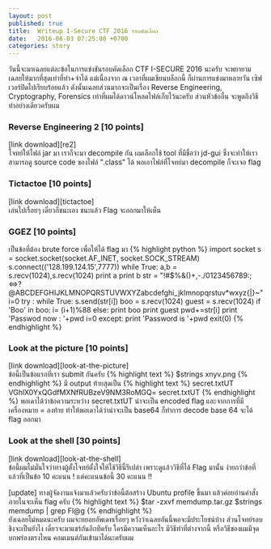 ```yaml
---
layout: post
published: true
title:  Writeup I-Secure CTF 2016 รอบคัดเลือก
date:   2016-08-03 07:25:00 +0700
categories: story
---
```


วันนี้จะมาเฉลยแต่ละข้อในการแข่งขันรอบคัดเลือก CTF I-SECURE 2016 นะครับ จะพยายามเฉลยให้มากที่สุดเท่าที่ทำ+จำได้ แต่เนื่องจาก ณ เวลาที่ผมเขียนบล็อกนี้ ก็ผ่านการแข่งมาหลายวัน เซิฟเวอร์ปิดไปเรียบร้อยแล้ว ดังนั้นเฉลยส่วนมากจะเป็นเรื่อง Reverse Engineering, Cryptography, Forensics เท่าที่ผมได้ดาวน์โหลดไฟล์เก็บไว้นะครับ ส่วนหัวข้ออื่น จะพูดถึงวิธีทำอย่างเดียวครับผม

<h3>Reverse Engineering 2 [10 points]</h3>
[link download][re2] <br>
โจทย์ให้ไฟล์ jar มา เราก็จะมา decompile กัน ผมเลือกใช้ tool ที่มีชื่อว่า jd-gui ซึ่งจะทำให้เราสามารถดู source code ของไฟล์ ".class" ได้ พอเอาไฟล์ที่โจทย์มา decompile ก็จะเจอ flag
 <br>
<h3>Tictactoe [10 points]</h3>
[link download][tictactoe]<br>
เล่นไปเรื่อยๆ เดี่ยวก็ชนะเอง ชนะแล้ว Flag จะออกมาให้เห็น
<br>
<h3>GGEZ [10 points]</h3>
เป็นข้อที่ต้อง brute force เพื่อให้ได้ flag มา
{% highlight python %}
import socket
s = socket.socket(socket.AF_INET, socket.SOCK_STREAM)
s.connect(('128.199.124.15',7777))
while True:
	a,b = s.recv(1024),s.recv(1024)
	print a
	print b
	str = "!#$%&()+,-./0123456789:;<=>?@ABCDEFGHIJKLMNOPQRSTUVWXYZabcdefghi_jklmnopqrstuv*wxyz{|}~"
	i=0
	try :
	 while True:
			s.send(str[i])
			boo = s.recv(1024)
			guest = s.recv(1024)
			if 'Boo' in boo:
				i= (i+1)%88
			else:
				print boo
				print guest
				pwd+=str[i]
				print 'Passwod now : '+pwd
				i=0
	except:
		print 'Password is '+pwd
		exit(0)
{% endhighlight %}
<br>
<h3>Look at the picture [10 points]</h3>
[link download][look-at-the-picture]<br>
ข้อนี้เป็นข้อแรกที่เรา submit กันครับ
{% highlight text %}
$strings xnyv.png
{% endhighlight %}
มี output ท้ายสุดเป็น
{% highlight text %}
secret.txtUT
VGhlX0YxQGdfMXNfRUBzeV9NM3RoMGQ=
secret.txtUT
{% endhighlight %}
พอเดาได้ว่าข้อความระหว่าง secret.txtUT น่าจะเป็น encoded flag และจากการที่มีเครื่องหมาย = ลงท้าย ทำให้พอเดาได้ว่าน่าจะเป็น base64 ก็ทำการ decode base 64 จะได้ flag ออกมา
<br>
<h3>Look at the shell [30 points]</h3>
[link download][look-at-the-shell]<br>
ข้อนี้ผมไม่มั่นใจว่าทางผู้ตั้งโจทย์ตั้งใจให้ใช้วิธีนี้รึเปล่า เพราะดูแล้ววิธีที่ได้ Flag มานั้น ง่ายกว่าข้อที่แล้วที่เป็นข้อ 10 คะแนน ! แต่คะแนนข้อนี้ 30 คะแนน !!

[update] ทางผู้จัดงานแจ้งมาแล้วครับว่าข้อนี้ต้อสร้าง Ubuntu profile ขึ้นมา แล้วค่อยอ่านคำสั่งภายในจะเห็น flag ครับ
{% highlight text %}
$tar -zxvf memdump.tar.gz
$strings memdump | grep Fl@g
{% endhighlight %}
<br>
ยังเฉลยไม่หมดนะครับ ผมจะทยอยอัพเดทเรื่อยๆ หวังว่าเฉลยอันนี้พอจะมีประโยชน์บ้าง ส่วนโจทย์รอบชิงจะเป็นยังไง เดี๋ยวจะมาแชร์กันอีกทีครับ ใครมีความเห็นอะไร มีวิธีทำที่ต่างจากนี้ หรือวิธีของผมมีจุดบกพร่องตรงไหน คอมเมนต์กันเข้ามาได้นะครับผม

<!-- FB Comment -->
<div class="fb-comments" data-href="https://chrsow.github.io{{ page.url }}" data-colorscheme="dark" data-num-posts="4" data-width="100%"></div>


[re1]: https://drive.google.com/open?id=0B8HwFArx04RtalVhbWt6VGN4dTQ
[re2]: https://drive.google.com/open?id=0B8HwFArx04RtN1Z4NGM5bkxrNTg
[tictactoe]: https://drive.google.com/open?id=0B8HwFArx04RtNGJxdDdlWU8wTjg
[troll]: https://google.com
[look-at-the-picture]: https://drive.google.com/open?id=0B8HwFArx04RtNkxzWjI0T3lSU28
[look-at-the-shell]: https://drive.google.com/open?id=0B1g2rwON9qvbZVZmTzRHUWtzOUE
[jekyll-talk]: https://talk.jekyllrb.com/
